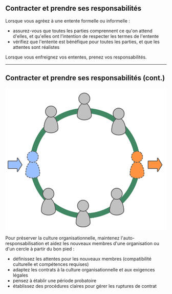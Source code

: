 ## Contracter et prendre ses responsabilités

Lorsque vous agréez à une entente formelle ou informelle :

- assurez-vous que toutes les parties comprennent ce qu'on attend d'elles, et qu'elles ont l'intention de respecter les termes de l'entente
- vérifiez que l'entente est bénéfique pour toutes les parties, et que les attentes sont réalistes

Lorsque vous enfreignez vos ententes, prenez vos responsabilités.

* * *

## Contracter et prendre ses responsabilités (cont.)

![right,fit](img/circle/enter-leave-circle.png)

Pour préserver la culture organisationnelle, maintenez l'auto-responsabilisation et aidez les nouveaux membres d'une organisation ou d'un cercle à partir du bon pied :

- définissez les attentes pour les nouveaux membres (compatibilité culturelle et compétences requises)
- adaptez les contrats à la culture organisationnelle et aux exigences légales
- pensez à établir une période probatoire
- établissez des procédures claires pour gérer les ruptures de contrat